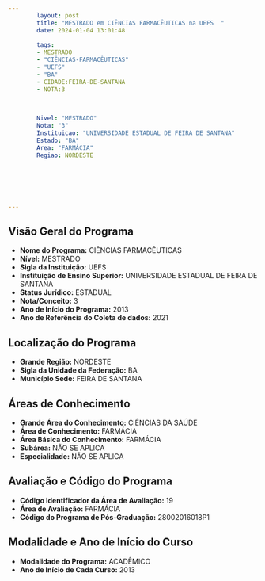 ```yaml
---
        layout: post
        title: "MESTRADO em CIÊNCIAS FARMACÊUTICAS na UEFS  "
        date: 2024-01-04 13:01:48
     
        tags:
        - MESTRADO
        - "CIÊNCIAS-FARMACÊUTICAS"
        - "UEFS"
        - "BA"
        - CIDADE:FEIRA-DE-SANTANA
        - NOTA:3
        
       

        Nivel: "MESTRADO"
        Nota: "3"
        Instituicao: "UNIVERSIDADE ESTADUAL DE FEIRA DE SANTANA"
        Estado: "BA"
        Area: "FARMÁCIA"
        Regiao: NORDESTE
        
        
        
        
        
        
---
```

## Visão Geral do Programa
- **Nome do Programa:** CIÊNCIAS FARMACÊUTICAS
- **Nível:** MESTRADO
- **Sigla da Instituição:** UEFS
- **Instituição de Ensino Superior:** UNIVERSIDADE ESTADUAL DE FEIRA DE SANTANA
- **Status Jurídico:** ESTADUAL
- **Nota/Conceito:** 3
- **Ano de Início do Programa:** 2013
- **Ano de Referência do Coleta de dados:** 2021

## Localização do Programa
- **Grande Região:** NORDESTE
- **Sigla da Unidade da Federação:** BA
- **Município Sede:** FEIRA DE SANTANA

## Áreas de Conhecimento
- **Grande Área do Conhecimento:** CIÊNCIAS DA SAÚDE
- **Área de Conhecimento:** FARMÁCIA
- **Área Básica do Conhecimento:** FARMÁCIA
- **Subárea:** NÃO SE APLICA
- **Especialidade:** NÃO SE APLICA

## Avaliação e Código do Programa
- **Código Identificador da Área de Avaliação:** 19
- **Área de Avaliação:** FARMÁCIA
- **Código do Programa de Pós-Graduação:** 28002016018P1


## Modalidade e Ano de Início do Curso
- **Modalidade do Programa:** ACADÊMICO
- **Ano de Início de Cada Curso:** 2013
